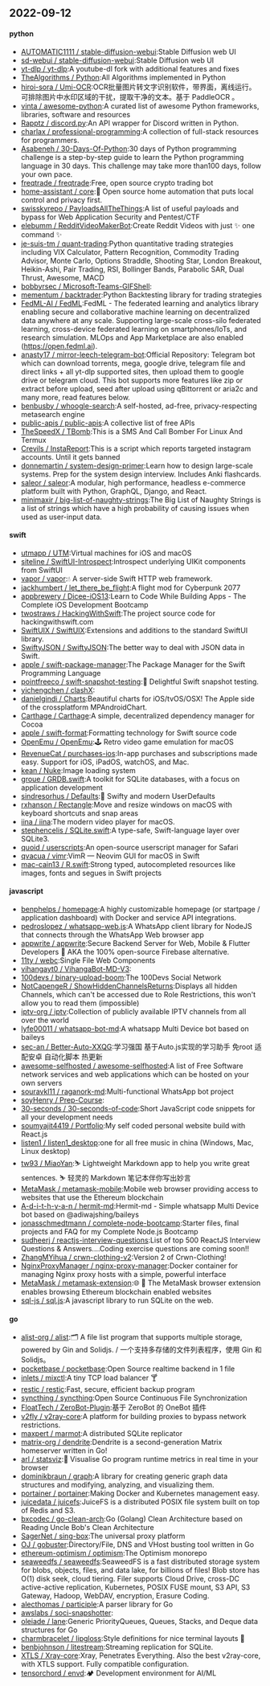 ## 2022-09-12

#### python
* [AUTOMATIC1111 / stable-diffusion-webui](https://github.com/AUTOMATIC1111/stable-diffusion-webui):Stable Diffusion web UI
* [sd-webui / stable-diffusion-webui](https://github.com/sd-webui/stable-diffusion-webui):Stable Diffusion web UI
* [yt-dlp / yt-dlp](https://github.com/yt-dlp/yt-dlp):A youtube-dl fork with additional features and fixes
* [TheAlgorithms / Python](https://github.com/TheAlgorithms/Python):All Algorithms implemented in Python
* [hiroi-sora / Umi-OCR](https://github.com/hiroi-sora/Umi-OCR):OCR批量图片转文字识别软件，带界面，离线运行。可排除图片中水印区域的干扰，提取干净的文本。基于 PaddleOCR 。
* [vinta / awesome-python](https://github.com/vinta/awesome-python):A curated list of awesome Python frameworks, libraries, software and resources
* [Rapptz / discord.py](https://github.com/Rapptz/discord.py):An API wrapper for Discord written in Python.
* [charlax / professional-programming](https://github.com/charlax/professional-programming):A collection of full-stack resources for programmers.
* [Asabeneh / 30-Days-Of-Python](https://github.com/Asabeneh/30-Days-Of-Python):30 days of Python programming challenge is a step-by-step guide to learn the Python programming language in 30 days. This challenge may take more than100 days, follow your own pace.
* [freqtrade / freqtrade](https://github.com/freqtrade/freqtrade):Free, open source crypto trading bot
* [home-assistant / core](https://github.com/home-assistant/core):🏡
Open source home automation that puts local control and privacy first.
* [swisskyrepo / PayloadsAllTheThings](https://github.com/swisskyrepo/PayloadsAllTheThings):A list of useful payloads and bypass for Web Application Security and Pentest/CTF
* [elebumm / RedditVideoMakerBot](https://github.com/elebumm/RedditVideoMakerBot):Create Reddit Videos with just
✨
one command
✨
* [je-suis-tm / quant-trading](https://github.com/je-suis-tm/quant-trading):Python quantitative trading strategies including VIX Calculator, Pattern Recognition, Commodity Trading Advisor, Monte Carlo, Options Straddle, Shooting Star, London Breakout, Heikin-Ashi, Pair Trading, RSI, Bollinger Bands, Parabolic SAR, Dual Thrust, Awesome, MACD
* [bobbyrsec / Microsoft-Teams-GIFShell](https://github.com/bobbyrsec/Microsoft-Teams-GIFShell):
* [mementum / backtrader](https://github.com/mementum/backtrader):Python Backtesting library for trading strategies
* [FedML-AI / FedML](https://github.com/FedML-AI/FedML):FedML - The federated learning and analytics library enabling secure and collaborative machine learning on decentralized data anywhere at any scale. Supporting large-scale cross-silo federated learning, cross-device federated learning on smartphones/IoTs, and research simulation. MLOps and App Marketplace are also enabled (https://open.fedml.ai).
* [anasty17 / mirror-leech-telegram-bot](https://github.com/anasty17/mirror-leech-telegram-bot):Official Repository: Telegram bot which can download torrents, mega, google drive, telegram file and direct links + all yt-dlp supported sites, then upload them to google drive or telegram cloud. This bot supports more features like zip or extract before upload, seed after upload using qBittorrent or aria2c and many more, read features below.
* [benbusby / whoogle-search](https://github.com/benbusby/whoogle-search):A self-hosted, ad-free, privacy-respecting metasearch engine
* [public-apis / public-apis](https://github.com/public-apis/public-apis):A collective list of free APIs
* [TheSpeedX / TBomb](https://github.com/TheSpeedX/TBomb):This is a SMS And Call Bomber For Linux And Termux
* [Crevils / InstaReport](https://github.com/Crevils/InstaReport):This is a script which reports targeted instagram accounts. Until it gets banned
* [donnemartin / system-design-primer](https://github.com/donnemartin/system-design-primer):Learn how to design large-scale systems. Prep for the system design interview. Includes Anki flashcards.
* [saleor / saleor](https://github.com/saleor/saleor):A modular, high performance, headless e-commerce platform built with Python, GraphQL, Django, and React.
* [minimaxir / big-list-of-naughty-strings](https://github.com/minimaxir/big-list-of-naughty-strings):The Big List of Naughty Strings is a list of strings which have a high probability of causing issues when used as user-input data.

#### swift
* [utmapp / UTM](https://github.com/utmapp/UTM):Virtual machines for iOS and macOS
* [siteline / SwiftUI-Introspect](https://github.com/siteline/SwiftUI-Introspect):Introspect underlying UIKit components from SwiftUI
* [vapor / vapor](https://github.com/vapor/vapor):💧
A server-side Swift HTTP web framework.
* [jackhumbert / let_there_be_flight](https://github.com/jackhumbert/let_there_be_flight):A flight mod for Cyberpunk 2077
* [appbrewery / Dicee-iOS13](https://github.com/appbrewery/Dicee-iOS13):Learn to Code While Building Apps - The Complete iOS Development Bootcamp
* [twostraws / HackingWithSwift](https://github.com/twostraws/HackingWithSwift):The project source code for hackingwithswift.com
* [SwiftUIX / SwiftUIX](https://github.com/SwiftUIX/SwiftUIX):Extensions and additions to the standard SwiftUI library.
* [SwiftyJSON / SwiftyJSON](https://github.com/SwiftyJSON/SwiftyJSON):The better way to deal with JSON data in Swift.
* [apple / swift-package-manager](https://github.com/apple/swift-package-manager):The Package Manager for the Swift Programming Language
* [pointfreeco / swift-snapshot-testing](https://github.com/pointfreeco/swift-snapshot-testing):📸
Delightful Swift snapshot testing.
* [yichengchen / clashX](https://github.com/yichengchen/clashX):
* [danielgindi / Charts](https://github.com/danielgindi/Charts):Beautiful charts for iOS/tvOS/OSX! The Apple side of the crossplatform MPAndroidChart.
* [Carthage / Carthage](https://github.com/Carthage/Carthage):A simple, decentralized dependency manager for Cocoa
* [apple / swift-format](https://github.com/apple/swift-format):Formatting technology for Swift source code
* [OpenEmu / OpenEmu](https://github.com/OpenEmu/OpenEmu):🕹
Retro video game emulation for macOS
* [RevenueCat / purchases-ios](https://github.com/RevenueCat/purchases-ios):In-app purchases and subscriptions made easy. Support for iOS, iPadOS, watchOS, and Mac.
* [kean / Nuke](https://github.com/kean/Nuke):Image loading system
* [groue / GRDB.swift](https://github.com/groue/GRDB.swift):A toolkit for SQLite databases, with a focus on application development
* [sindresorhus / Defaults](https://github.com/sindresorhus/Defaults):💾
Swifty and modern UserDefaults
* [rxhanson / Rectangle](https://github.com/rxhanson/Rectangle):Move and resize windows on macOS with keyboard shortcuts and snap areas
* [iina / iina](https://github.com/iina/iina):The modern video player for macOS.
* [stephencelis / SQLite.swift](https://github.com/stephencelis/SQLite.swift):A type-safe, Swift-language layer over SQLite3.
* [quoid / userscripts](https://github.com/quoid/userscripts):An open-source userscript manager for Safari
* [qvacua / vimr](https://github.com/qvacua/vimr):VimR — Neovim GUI for macOS in Swift
* [mac-cain13 / R.swift](https://github.com/mac-cain13/R.swift):Strong typed, autocompleted resources like images, fonts and segues in Swift projects

#### javascript
* [benphelps / homepage](https://github.com/benphelps/homepage):A highly customizable homepage (or startpage / application dashboard) with Docker and service API integrations.
* [pedroslopez / whatsapp-web.js](https://github.com/pedroslopez/whatsapp-web.js):A WhatsApp client library for NodeJS that connects through the WhatsApp Web browser app
* [appwrite / appwrite](https://github.com/appwrite/appwrite):Secure Backend Server for Web, Mobile & Flutter Developers
🚀
AKA the 100% open-source Firebase alternative.
* [11ty / webc](https://github.com/11ty/webc):Single File Web Components
* [vihangayt0 / VihangaBot-MD-V3](https://github.com/vihangayt0/VihangaBot-MD-V3):
* [100devs / binary-upload-boom](https://github.com/100devs/binary-upload-boom):The 100Devs Social Network
* [NotCapengeR / ShowHiddenChannelsReturns](https://github.com/NotCapengeR/ShowHiddenChannelsReturns):Displays all hidden Channels, which can't be accessed due to Role Restrictions, this won't allow you to read them (impossible)
* [iptv-org / iptv](https://github.com/iptv-org/iptv):Collection of publicly available IPTV channels from all over the world
* [lyfe00011 / whatsapp-bot-md](https://github.com/lyfe00011/whatsapp-bot-md):A whatsapp Multi Device bot based on baileys
* [sec-an / Better-Auto-XXQG](https://github.com/sec-an/Better-Auto-XXQG):学习强国 基于Auto.js实现的学习助手 免root 适配安卓 自动化脚本 热更新
* [awesome-selfhosted / awesome-selfhosted](https://github.com/awesome-selfhosted/awesome-selfhosted):A list of Free Software network services and web applications which can be hosted on your own servers
* [souravkl11 / raganork-md](https://github.com/souravkl11/raganork-md):Multi-functional WhatsApp bot project
* [soyHenry / Prep-Course](https://github.com/soyHenry/Prep-Course):
* [30-seconds / 30-seconds-of-code](https://github.com/30-seconds/30-seconds-of-code):Short JavaScript code snippets for all your development needs
* [soumyajit4419 / Portfolio](https://github.com/soumyajit4419/Portfolio):My self coded personal website build with React.js
* [listen1 / listen1_desktop](https://github.com/listen1/listen1_desktop):one for all free music in china (Windows, Mac, Linux desktop)
* [tw93 / MiaoYan](https://github.com/tw93/MiaoYan):⛷
Lightweight Markdown app to help you write great sentences.
⛷
轻灵的 Markdown 笔记本伴你写出妙言
* [MetaMask / metamask-mobile](https://github.com/MetaMask/metamask-mobile):Mobile web browser providing access to websites that use the Ethereum blockchain
* [A-d-i-t-h-y-a-n / hermit-md](https://github.com/A-d-i-t-h-y-a-n/hermit-md):Hermit-md - Simple whatsapp Multi Device bot based on @adiwajshing/baileys
* [jonasschmedtmann / complete-node-bootcamp](https://github.com/jonasschmedtmann/complete-node-bootcamp):Starter files, final projects and FAQ for my Complete Node.js Bootcamp
* [sudheerj / reactjs-interview-questions](https://github.com/sudheerj/reactjs-interview-questions):List of top 500 ReactJS Interview Questions & Answers....Coding exercise questions are coming soon!!
* [ZhangMYihua / crwn-clothing-v2](https://github.com/ZhangMYihua/crwn-clothing-v2):Version 2 of Crwn-Clothing!
* [NginxProxyManager / nginx-proxy-manager](https://github.com/NginxProxyManager/nginx-proxy-manager):Docker container for managing Nginx proxy hosts with a simple, powerful interface
* [MetaMask / metamask-extension](https://github.com/MetaMask/metamask-extension):🌐
🔌
The MetaMask browser extension enables browsing Ethereum blockchain enabled websites
* [sql-js / sql.js](https://github.com/sql-js/sql.js):A javascript library to run SQLite on the web.

#### go
* [alist-org / alist](https://github.com/alist-org/alist):🗂️
A file list program that supports multiple storage, powered by Gin and Solidjs. / 一个支持多存储的文件列表程序，使用 Gin 和 Solidjs。
* [pocketbase / pocketbase](https://github.com/pocketbase/pocketbase):Open Source realtime backend in 1 file
* [inlets / mixctl](https://github.com/inlets/mixctl):A tiny TCP load balancer
🍸
* [restic / restic](https://github.com/restic/restic):Fast, secure, efficient backup program
* [syncthing / syncthing](https://github.com/syncthing/syncthing):Open Source Continuous File Synchronization
* [FloatTech / ZeroBot-Plugin](https://github.com/FloatTech/ZeroBot-Plugin):基于 ZeroBot 的 OneBot 插件
* [v2fly / v2ray-core](https://github.com/v2fly/v2ray-core):A platform for building proxies to bypass network restrictions.
* [maxpert / marmot](https://github.com/maxpert/marmot):A distributed SQLite replicator
* [matrix-org / dendrite](https://github.com/matrix-org/dendrite):Dendrite is a second-generation Matrix homeserver written in Go!
* [arl / statsviz](https://github.com/arl/statsviz):🚀
Visualise Go program runtime metrics in real time in your browser
* [dominikbraun / graph](https://github.com/dominikbraun/graph):A library for creating generic graph data structures and modifying, analyzing, and visualizing them.
* [portainer / portainer](https://github.com/portainer/portainer):Making Docker and Kubernetes management easy.
* [juicedata / juicefs](https://github.com/juicedata/juicefs):JuiceFS is a distributed POSIX file system built on top of Redis and S3.
* [bxcodec / go-clean-arch](https://github.com/bxcodec/go-clean-arch):Go (Golang) Clean Architecture based on Reading Uncle Bob's Clean Architecture
* [SagerNet / sing-box](https://github.com/SagerNet/sing-box):The universal proxy platform
* [OJ / gobuster](https://github.com/OJ/gobuster):Directory/File, DNS and VHost busting tool written in Go
* [ethereum-optimism / optimism](https://github.com/ethereum-optimism/optimism):The Optimism monorepo
* [seaweedfs / seaweedfs](https://github.com/seaweedfs/seaweedfs):SeaweedFS is a fast distributed storage system for blobs, objects, files, and data lake, for billions of files! Blob store has O(1) disk seek, cloud tiering. Filer supports Cloud Drive, cross-DC active-active replication, Kubernetes, POSIX FUSE mount, S3 API, S3 Gateway, Hadoop, WebDAV, encryption, Erasure Coding.
* [alecthomas / participle](https://github.com/alecthomas/participle):A parser library for Go
* [awslabs / soci-snapshotter](https://github.com/awslabs/soci-snapshotter):
* [oleiade / lane](https://github.com/oleiade/lane):Generic PriorityQueues, Queues, Stacks, and Deque data structures for Go
* [charmbracelet / lipgloss](https://github.com/charmbracelet/lipgloss):Style definitions for nice terminal layouts
👄
* [benbjohnson / litestream](https://github.com/benbjohnson/litestream):Streaming replication for SQLite.
* [XTLS / Xray-core](https://github.com/XTLS/Xray-core):Xray, Penetrates Everything. Also the best v2ray-core, with XTLS support. Fully compatible configuration.
* [tensorchord / envd](https://github.com/tensorchord/envd):🏕️
Development environment for AI/ML
